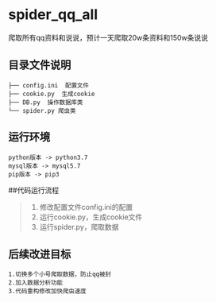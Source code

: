 # spider_qq_all
爬取所有qq资料和说说，预计一天爬取20w条资料和150w条说说

## 目录文件说明
    ├── config.ini  配置文件
    ├── cookie.py  生成cookie
    ├── DB.py  操作数据库类
    └── spider.py 爬虫类

## 运行环境
    python版本 -> python3.7
    mysql版本 -> mysql5.7
    pip版本 -> pip3

##代码运行流程
>1. 修改配置文件config.ini的配置
>2. 运行cookie.py，生成cookie文件
>3. 运行spider.py，爬取数据

## 后续改进目标
    1.切换多个小号爬取数据，防止qq被封
    2.加入数据分析功能
    3.代码重构修改加快爬虫速度
